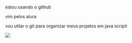 
estou usando o github 

vim pelos alura 

vou utilar o git para organizar meus projetos em java scripit 

![](https://media1.tenor.com/m/H_So3-jwWEoAAAAC/murderdrones-n.gif)


